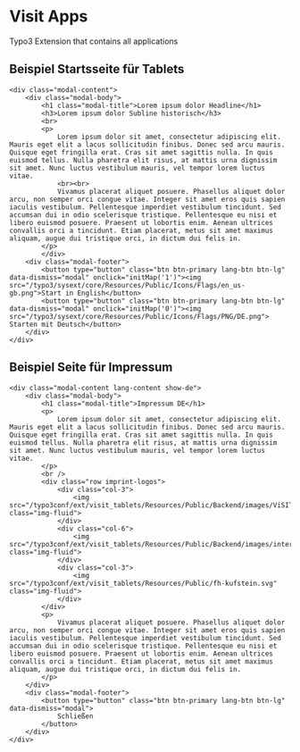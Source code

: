 # Visit Apps
Typo3 Extension that contains all applications

## Beispiel Startsseite für Tablets
    <div class="modal-content">
        <div class="modal-body">
            <h1 class="modal-title">Lorem ipsum dolor Headline</h1>
            <h3>Lorem ipsum dolor Subline historisch</h3>
            <br>
            <p>
                Lorem ipsum dolor sit amet, consectetur adipiscing elit. Mauris eget elit a lacus sollicitudin finibus. Donec sed arcu mauris. Quisque eget fringilla erat. Cras sit amet sagittis nulla. In quis euismod tellus. Nulla pharetra elit risus, at mattis urna dignissim sit amet. Nunc luctus vestibulum mauris, vel tempor lorem luctus vitae.
                <br><br>
                Vivamus placerat aliquet posuere. Phasellus aliquet dolor arcu, non semper orci congue vitae. Integer sit amet eros quis sapien iaculis vestibulum. Pellentesque imperdiet vestibulum tincidunt. Sed accumsan dui in odio scelerisque tristique. Pellentesque eu nisi et libero euismod posuere. Praesent ut lobortis enim. Aenean ultrices convallis orci a tincidunt. Etiam placerat, metus sit amet maximus aliquam, augue dui tristique orci, in dictum dui felis in.
            </p>
            </div>
        <div class="modal-footer">
            <button type="button" class="btn btn-primary lang-btn btn-lg" data-dismiss="modal" onclick="initMap('1')"><img src="/typo3/sysext/core/Resources/Public/Icons/Flags/en_us-gb.png">Start in English</button>
            <button type="button" class="btn btn-primary lang-btn btn-lg" data-dismiss="modal" onclick="initMap('0')"><img src="/typo3/sysext/core/Resources/Public/Icons/Flags/PNG/DE.png"> Starten mit Deutsch</button>
        </div>
    </div>
    
## Beispiel Seite für Impressum
    <div class="modal-content lang-content show-de">
        <div class="modal-body">
            <h1 class="modal-title">Impressum DE</h1>
            <p>
                Lorem ipsum dolor sit amet, consectetur adipiscing elit. Mauris eget elit a lacus sollicitudin finibus. Donec sed arcu mauris. Quisque eget fringilla erat. Cras sit amet sagittis nulla. In quis euismod tellus. Nulla pharetra elit risus, at mattis urna dignissim sit amet. Nunc luctus vestibulum mauris, vel tempor lorem luctus vitae.
            </p>
            <br />
            <div class="row imprint-logos">
                <div class="col-3">
                    <img src="/typo3conf/ext/visit_tablets/Resources/Public/Backend/images/ViSIT_Logo_web.png" class="img-fluid">
                </div>
                <div class="col-6">
                    <img src="/typo3conf/ext/visit_tablets/Resources/Public/Backend/images/interreg.png" class="img-fluid">
                </div>
                <div class="col-3">
                    <img src="/typo3conf/ext/visit_tablets/Resources/Public/fh-kufstein.svg" class="img-fluid">
                </div>
            </div>
            <p>
                Vivamus placerat aliquet posuere. Phasellus aliquet dolor arcu, non semper orci congue vitae. Integer sit amet eros quis sapien iaculis vestibulum. Pellentesque imperdiet vestibulum tincidunt. Sed accumsan dui in odio scelerisque tristique. Pellentesque eu nisi et libero euismod posuere. Praesent ut lobortis enim. Aenean ultrices convallis orci a tincidunt. Etiam placerat, metus sit amet maximus aliquam, augue dui tristique orci, in dictum dui felis in.
            </p>
        </div>
        <div class="modal-footer">
            <button type="button" class="btn btn-primary lang-btn btn-lg" data-dismiss="modal">
                Schließen
            </button>
        </div>
    </div>
